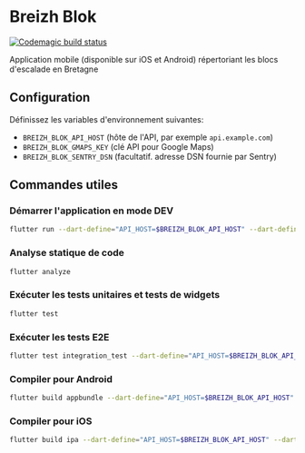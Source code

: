 # Breizh Blok

[![Codemagic build status](https://api.codemagic.io/apps/650ad9baab73c45ac24d4bca/ci/status_badge.svg)](https://codemagic.io/apps/650ad9baab73c45ac24d4bca/ci/latest_build)

Application mobile (disponible sur iOS et Android) répertoriant les blocs d'escalade en Bretagne

## Configuration

Définissez les variables d'environnement suivantes:

- `BREIZH_BLOK_API_HOST` (hôte de l'API, par exemple `api.example.com`)
- `BREIZH_BLOK_GMAPS_KEY` (clé API pour Google Maps)
- `BREIZH_BLOK_SENTRY_DSN` (facultatif. adresse DSN fournie par Sentry)

## Commandes utiles

### Démarrer l'application en mode DEV

```bash
flutter run --dart-define="API_HOST=$BREIZH_BLOK_API_HOST" --dart-define="GMAPS_KEY=$BREIZH_BLOK_GMAPS_KEY" --debug
```

### Analyse statique de code

```bash
flutter analyze
```

### Exécuter les tests unitaires et tests de widgets

```bash
flutter test
```

### Exécuter les tests E2E

```bash
flutter test integration_test --dart-define="API_HOST=$BREIZH_BLOK_API_HOST" --dart-define="GMAPS_KEY=$BREIZH_BLOK_GMAPS_KEY"
```

### Compiler pour Android

```bash
flutter build appbundle --dart-define="API_HOST=$BREIZH_BLOK_API_HOST" --dart-define="GMAPS_KEY=$BREIZH_BLOK_GMAPS_KEY" --dart-define="SENTRY_DSN=$BREIZH_BLOK_SENTRY_DSN"
```

### Compiler pour iOS

```bash
flutter build ipa --dart-define="API_HOST=$BREIZH_BLOK_API_HOST" --dart-define="GMAPS_KEY=$BREIZH_BLOK_GMAPS_KEY" --dart-define="SENTRY_DSN=$BREIZH_BLOK_SENTRY_DSN"
```